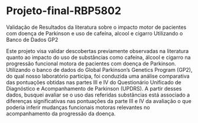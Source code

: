 # Projeto-final-RBP5802

Validação de Resultados da literatura sobre o impacto motor de pacientes com doença de Parkinson e uso de cafeína, alcool e cigarro Utilizando o Banco de Dados GP2

Este projeto visa validar descobertas previamente observadas na literatura quanto ao impacto do uso de substâncias como cafeína, álcool e cigarro na progressão funcional motora de pacientes com doença de Parkinson. Utilizando o banco de dados do Global Parkinson’s Genetics Program (GP2), do qual nosso laboratório participa, foi conduzida uma análise comparativa das pontuações obtidas nas partes III e IV do Questionário Unificado de Diagnóstico e Acompanhamento de Parkinson (UPDRS). A partir desses dados, busquei avaliar se o uso das referidas substâncias está associado a diferenças significativas nas pontuações da parte III e IV da avaliação o que poderia inferir mudanças funcionais motoras relevantes no acompanhamento da progressão da doença.
